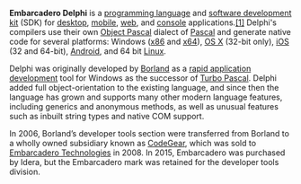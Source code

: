**Embarcadero Delphi** is a [programming language](https://en.wikipedia.org/wiki/Programming_language) and [software development kit](https://en.wikipedia.org/wiki/Software_development_kit) (SDK) for [desktop](https://en.wikipedia.org/wiki/Graphical_user_interface), [mobile](https://en.wikipedia.org/wiki/Mobile_app), [web](https://en.wikipedia.org/wiki/Web_application), and [console](https://en.wikipedia.org/wiki/Console_application) applications.[[1]](https://en.wikipedia.org/wiki/Delphi_(programming_language)#cite_note-Buchanan2003-1) Delphi's compilers use their own [Object Pascal](https://en.wikipedia.org/wiki/Object_Pascal) dialect of [Pascal](https://en.wikipedia.org/wiki/Pascal_(programming_language)) and generate native code for several platforms: Windows ([x86](https://en.wikipedia.org/wiki/IA-32) and [x64](https://en.wikipedia.org/wiki/X86-64)), [OS X](https://en.wikipedia.org/wiki/MacOS) (32-bit only), [iOS](https://en.wikipedia.org/wiki/IOS) (32 and 64-bit), [Android](https://en.wikipedia.org/wiki/Android_(operating_system)), and 64 bit [Linux](https://en.wikipedia.org/wiki/Linux).

Delphi was originally developed by [Borland](https://en.wikipedia.org/wiki/Borland) as a [rapid application development](https://en.wikipedia.org/wiki/Rapid_application_development) tool for Windows as the successor of [Turbo Pascal](https://en.wikipedia.org/wiki/Turbo_Pascal). Delphi added full object-orientation to the existing language, and since then the language has grown and supports many other modern language features, including generics and anonymous methods, as well as unusual features such as inbuilt string types and native COM support.

In 2006, Borland’s developer tools section were transferred from Borland to a wholly owned subsidiary known as [CodeGear](https://en.wikipedia.org/wiki/CodeGear), which was sold to [Embarcadero Technologies](https://en.wikipedia.org/wiki/Embarcadero_Technologies) in 2008. In 2015, Embarcadero was purchased by Idera, but the Embarcadero mark was retained for the developer tools division.